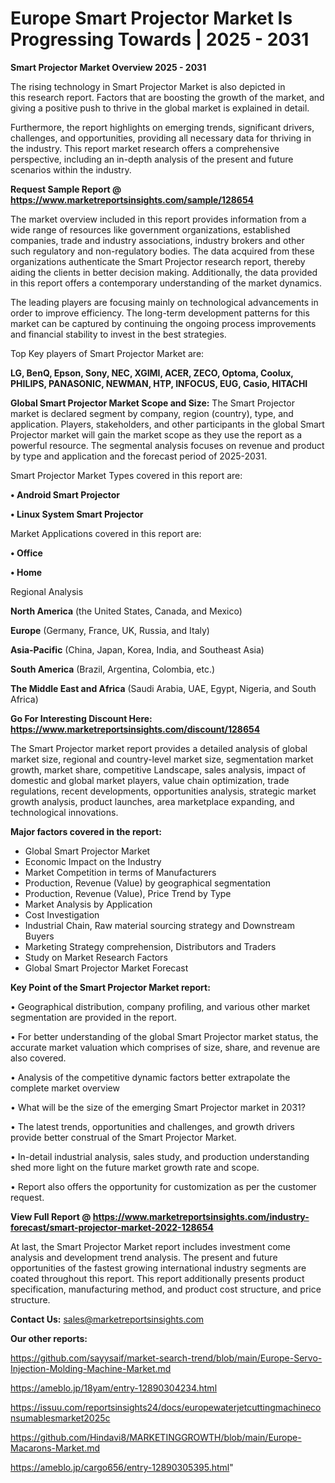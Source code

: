 # Europe Smart Projector Market Is Progressing Towards | 2025 - 2031

<Strong> Smart Projector Market Overview 2025 - 2031</strong>

The rising technology in Smart Projector Market is also depicted in this research report. Factors that are boosting the growth of the market, and giving a positive push to thrive in the global market is explained in detail.

Furthermore, the report highlights on emerging trends, significant drivers, challenges, and opportunities, providing all necessary data for thriving in the industry. This report market research offers a comprehensive perspective, including an in-depth analysis of the present and future scenarios within the industry.

<strong>Request Sample Report @ <a href=https://www.marketreportsinsights.com/sample/128654>https://www.marketreportsinsights.com/sample/128654</a></strong>

The market overview included in this report provides information from a wide range of resources like government organizations, established companies, trade and industry associations, industry brokers and other such regulatory and non-regulatory bodies. The data acquired from these organizations authenticate the Smart Projector research report, thereby aiding the clients in better decision making. Additionally, the data provided in this report offers a contemporary understanding of the market dynamics.

The leading players are focusing mainly on technological advancements in order to improve efficiency. The long-term development patterns for this market can be captured by continuing the ongoing process improvements and financial stability to invest in the best strategies.

Top Key players of Smart Projector Market are:

<strong>LG, BenQ, Epson, Sony, NEC, XGIMI, ACER, ZECO, Optoma, Coolux, PHILIPS, PANASONIC, NEWMAN, HTP, INFOCUS, EUG, Casio, HITACHI</strong>

<strong><b>Global Smart Projector Market Scope and Size:</b></strong>
The Smart Projector market is declared segment by company, region (country), type, and application. Players, stakeholders, and other participants in the global Smart Projector market will gain the market scope as they use the report as a powerful resource. The segmental analysis focuses on revenue and product by type and application and the forecast period of 2025-2031.

Smart Projector Market Types covered in this report are:

<strong>• Android Smart Projector

• Linux System Smart Projector</strong>

Market Applications covered in this report are:

<strong>• Office

• Home</strong> 

Regional Analysis

<strong>North America</strong> (the United States, Canada, and Mexico)

<strong>Europe</strong> (Germany, France, UK, Russia, and Italy)

<strong>Asia-Pacific</strong> (China, Japan, Korea, India, and Southeast Asia)

<strong>South America</strong> (Brazil, Argentina, Colombia, etc.)

<strong>The Middle East and Africa</strong> (Saudi Arabia, UAE, Egypt, Nigeria, and South Africa)

<strong>Go For Interesting Discount Here: <a href=https://www.marketreportsinsights.com/discount/128654>https://www.marketreportsinsights.com/discount/128654</a></strong>

The Smart Projector market report provides a detailed analysis of global market size, regional and country-level market size, segmentation market growth, market share, competitive Landscape, sales analysis, impact of domestic and global market players, value chain optimization, trade regulations, recent developments, opportunities analysis, strategic market growth analysis, product launches, area marketplace expanding, and technological innovations.

<strong><b>Major factors covered in the report:</b></strong>
<ul>
  <li>Global Smart Projector Market </li>
  <li>Economic Impact on the Industry</li>
  <li>Market Competition in terms of Manufacturers</li>
  <li>Production, Revenue (Value) by geographical segmentation</li>
  <li>Production, Revenue (Value), Price Trend by Type</li>
  <li>Market Analysis by Application</li>
  <li>Cost Investigation</li>
  <li>Industrial Chain, Raw material sourcing strategy and Downstream Buyers</li>
  <li>Marketing Strategy comprehension, Distributors and Traders</li>
  <li>Study on Market Research Factors</li>
  <li>Global Smart Projector Market Forecast</li>
</ul>

<strong><b>Key Point of the Smart Projector Market report:</b></strong>

• Geographical distribution, company profiling, and various other market segmentation are provided in the report.

• For better understanding of the global Smart Projector market status, the accurate market valuation which comprises of size, share, and revenue are also covered.

• Analysis of the competitive dynamic factors better extrapolate the complete market overview

• What will be the size of the emerging Smart Projector market in 2031?

• The latest trends, opportunities and challenges, and growth drivers provide better construal of the Smart Projector Market.

• In-detail industrial analysis, sales study, and production understanding shed more light on the future market growth rate and scope.

• Report also offers the opportunity for customization as per the customer request.

<strong><b>View Full Report @ <a href=https://www.marketreportsinsights.com/industry-forecast/smart-projector-market-2022-128654>https://www.marketreportsinsights.com/industry-forecast/smart-projector-market-2022-128654</a></b></strong>


At last, the Smart Projector Market report includes investment come analysis and development trend analysis. The present and future opportunities of the fastest growing international industry segments are coated throughout this report. This report additionally presents product specification, manufacturing method, and product cost structure, and price structure.

<strong>Contact Us:</strong>
sales@marketreportsinsights.com

<strong>Our other reports:</strong>

<a href=https://github.com/sayysaif/market-search-trend/blob/main/Europe-Servo-Injection-Molding-Machine-Market.md>https://github.com/sayysaif/market-search-trend/blob/main/Europe-Servo-Injection-Molding-Machine-Market.md</a>

<a href=https://ameblo.jp/18yam/entry-12890304234.html>https://ameblo.jp/18yam/entry-12890304234.html</a>

<a href=https://issuu.com/reportsinsights24/docs/europewaterjetcuttingmachineconsumablesmarket2025c>https://issuu.com/reportsinsights24/docs/europewaterjetcuttingmachineconsumablesmarket2025c</a>

<a href=https://github.com/Hindavi8/MARKETINGGROWTH/blob/main/Europe-Macarons-Market.md>https://github.com/Hindavi8/MARKETINGGROWTH/blob/main/Europe-Macarons-Market.md</a>

<a href=https://ameblo.jp/cargo656/entry-12890305395.html>https://ameblo.jp/cargo656/entry-12890305395.html</a>"
